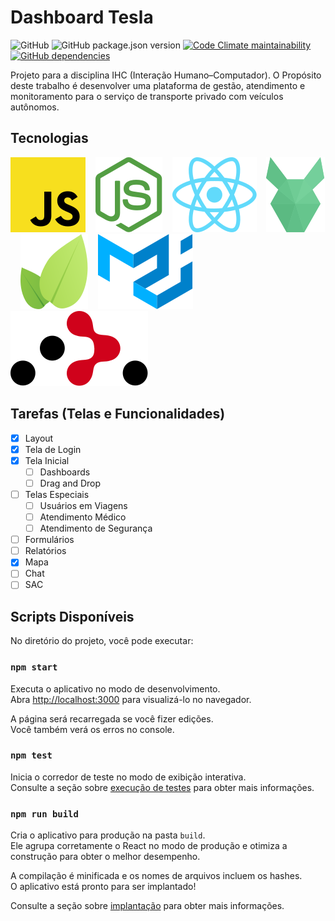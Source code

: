 # Dashboard Tesla

![GitHub][github_license]
![GitHub package.json version][github_version]
[![Code Climate maintainability][code_climate_maintainability]][code_climate]
[![GitHub dependencies][github_dependencies]][dependencies]

Projeto para a disciplina IHC (Interação Humano–Computador). O Propósito deste trabalho é desenvolver uma plataforma de gestão, atendimento e monitoramento para o serviço de transporte privado com veículos autônomos.

## Tecnologias
[![JavaScript][javascript_logo]][javascript]&nbsp;&nbsp;&nbsp;
[![Node][nodejs_logo]][nodejs]&nbsp;&nbsp;&nbsp;
[![React][react_logo]][react]&nbsp;&nbsp;&nbsp;
[![PouchDB][pouchdb_logo]][pouchdb]&nbsp;&nbsp;&nbsp;
[![Leaflet][leaflet_logo]][leaflet]&nbsp;&nbsp;&nbsp;
[![Material-UI][material_ui_logo]][material_ui]&nbsp;&nbsp;&nbsp;
[![React Router][react_router_logo]][react_router]

## Tarefas (Telas e Funcionalidades)
- [x] Layout
- [x] Tela de Login
- [x] Tela Inicial
  - [ ] Dashboards
  - [ ] Drag and Drop
- [ ] Telas Especiais
  - [ ] Usuários em Viagens
  - [ ] Atendimento Médico
  - [ ] Atendimento de Segurança
- [ ] Formulários
- [ ] Relatórios
- [x] Mapa
- [ ] Chat
- [ ] SAC

## Scripts Disponíveis

No diretório do projeto, você pode executar:

### `npm start`

Executa o aplicativo no modo de desenvolvimento. <br />
Abra [http://localhost:3000][localhost] para visualizá-lo no navegador.

A página será recarregada se você fizer edições. <br />
Você também verá os erros no console.

### `npm test`

Inicia o corredor de teste no modo de exibição interativa. <br />
Consulte a seção sobre [execução de testes][docs_test] para obter mais informações.

### `npm run build`

Cria o aplicativo para produção na pasta `build`. <br />
Ele agrupa corretamente o React no modo de produção e otimiza a construção para obter o melhor desempenho.

A compilação é minificada e os nomes de arquivos incluem os hashes. <br />
O aplicativo está pronto para ser implantado!

Consulte a seção sobre [implantação][docs_deployment] para obter mais informações.

[react]: https://reactjs.org/
[react_logo]: docs/images/react.svg
[nodejs]: https://nodejs.org/
[nodejs_logo]: docs/images/nodejs.svg
[react_router]: https://reacttraining.com/react-router/
[react_router_logo]: docs/images/react-router.svg
[eslint]: https://eslint.org/
[eslint_logo]: docs/images/eslint.svg
[pouchdb]: https://pouchdb.com/
[pouchdb_logo]: docs/images/pouchdb.svg
[javascript]: https://javascript.com/
[javascript_logo]: docs/images/javascript.svg
[material_ui]: https://material-ui.com/
[material_ui_logo]: docs/images/material-ui.svg
[leaflet]: https://leafletjs.com/
[leaflet_logo]:docs/images/leaflet.svg

[localhost]: http://localhost:3000
[docs_test]: https://facebook.github.io/create-react-app/docs/running-tests
[docs_deployment]: https://facebook.github.io/create-react-app/docs/deployment

[github_license]: https://img.shields.io/github/license/gustavo-veiga/ihc-tesla?style=flat-square
[github_version]: https://img.shields.io/github/package-json/v/gustavo-veiga/ihc-tesla?style=flat-square
[github_dependencies]: https://img.shields.io/david/gustavo-veiga/ihc-tesla?style=flat-square
[code_climate_maintainability]: https://img.shields.io/codeclimate/maintainability/gustavo-veiga/ihc-tesla?style=flat-square

[dependencies]: https://david-dm.org/gustavo-veiga/ihc-tesla
[code_climate]: https://codeclimate.com/github/gustavo-veiga/ihc-tesla

